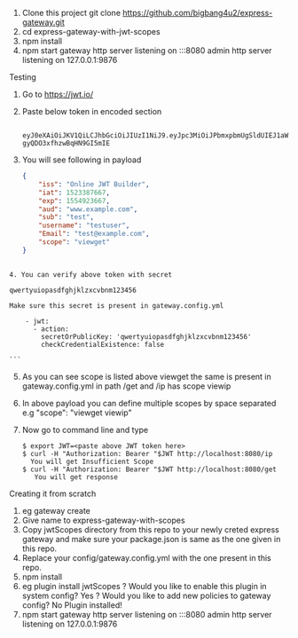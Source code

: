1. Clone this project git clone https://github.com/bigbang4u2/express-gateway.git
2. cd express-gateway-with-jwt-scopes
3. npm install
4. npm start
   gateway http server listening on :::8080
   admin http server listening on 127.0.0.1:9876

Testing

1. Go to https://jwt.io/
2. Paste below token in encoded section
   ```
    eyJ0eXAiOiJKV1QiLCJhbGciOiJIUzI1NiJ9.eyJpc3MiOiJPbmxpbmUgSldUIEJ1aWxkZXIiLCJpYXQiOjE1MjMzODc2NjcsImV4cCI6MTU1NDkyMzY2NywiYXVkIjoid3d3LmV4YW1wbGUuY29tIiwic3ViIjoidGVzdCIsInVzZXJuYW1lIjoidGVzdHVzZXIiLCJFbWFpbCI6InRlc3RAZXhhbXBsZS5jb20iLCJzY29wZSI6InZpZXdnZXQifQ.mUuqYiee2l2Y_kSk55iY-gyQDO3xfhzwBqHN9GI5mIE
   ```
3. You will see following in payload

   ```json
   {
       "iss": "Online JWT Builder",
       "iat": 1523387667,
       "exp": 1554923667,
       "aud": "www.example.com",
       "sub": "test",
       "username": "testuser",
       "Email": "test@example.com",
       "scope": "viewget"
   }
  
  ```
4. You can verify above token with secret
   ```
    qwertyuiopasdfghjklzxcvbnm123456
   ```
   Make sure this secret is present in gateway.config.yml
   ```
        - jwt:
          - action:
            secretOrPublicKey: 'qwertyuiopasdfghjklzxcvbnm123456'
            checkCredentialExistence: false
          
    ```      
5. As you can see scope is listed above viewget the same is present in gateway.config.yml in path /get and /ip has 
   scope viewip
6. In above payload you can define multiple scopes by space separated e.g "scope": "viewget viewip"

7. Now go to command line and type
   ```
   $ export JWT=<paste above JWT token here>
   $ curl -H "Authorization: Bearer "$JWT http://localhost:8080/ip
     You will get Insufficient Scope
   $ curl -H "Authorization: Bearer "$JWT http://localhost:8080/get
      You will get response
   ```

Creating it from scratch

1. eg gateway create
2. Give name to express-gateway-with-scopes
3. Copy jwtScopes directory from this repo to your newly creted express gateway and make sure your package.json
   is same as the one given in this repo.
4. Replace your config/gateway.config.yml with the one present in this repo.
5. npm install
6. eg plugin install jwtScopes
   ? Would you like to enable this plugin in system config? Yes
   ? Would you like to add new policies to gateway config? No
   Plugin installed!
7. npm start
   gateway http server listening on :::8080
   admin http server listening on 127.0.0.1:9876

